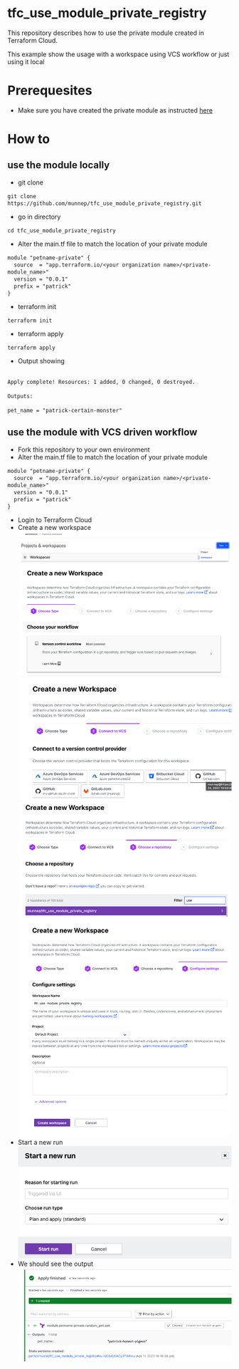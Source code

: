 # tfc_use_module_private_registry

This repository describes how to use the private module created in Terraform Cloud. 

This example show the usage with a workspace using VCS workflow or just using it local

# Prerequesites

- Make sure you have created the private module as instructed [here](https://github.com/munnep/terraform-random-petname-private)

# How to

## use the module locally

- git clone
```
git clone https://github.com/munnep/tfc_use_module_private_registry.git
```
- go in directory
```
cd tfc_use_module_private_registry
```
- Alter the main.tf file to match the location of your private module
```
module "petname-private" {
  source  = "app.terraform.io/<your organization name>/<private-module_name>"
  version = "0.0.1"
  prefix = "patrick"
}
```
- terraform init
```
terraform init
```
- terraform apply
```
terraform apply
```
- Output showing

```

Apply complete! Resources: 1 added, 0 changed, 0 destroyed.

Outputs:

pet_name = "patrick-certain-monster"
```

## use the module with VCS driven workflow

- Fork this repository to your own environment
- Alter the main.tf file to match the location of your private module
```
module "petname-private" {
  source  = "app.terraform.io/<your organization name>/<private-module_name>"
  version = "0.0.1"
  prefix = "patrick"
}
```
- Login to Terraform Cloud
- Create a new workspace  
![](media/20230411160940.png)  
![](media/20230411161010.png)  
![](media/20230411161047.png)  
![](media/20230411161111.png)  
![](media/20230411161125.png)  
- Start a new run    
![](media/20230411161623.png)  
- We should see the output
![](media/20230411161659.png)  
